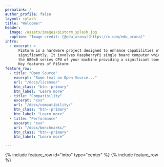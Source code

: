 ```yaml
---
permalink: /
author_profile: false
layout: splash
title: "Welcome!"
header:
  image: /assets/images/pistorm_splash.jpg
  caption: "Image credit: [@edu_arana](https://x.com/edu_arana)"
intro:
  - excerpt: >
      PiStorm is a hardware project designed to enhance capabilities of your Amiga 
      significantly. It involves RaspberryPi single board computer which replaces
      the 680x0 series CPU of your machine providing a significant boost in performance.<br/><br/>
      Key features of PiStorm
feature_row:
  - title: "Open Source"
    excerpt: "Some text on Open Source..."
    url: "/docs/license/"
    btn_class: "btn--primary"
    btn_label: "Learn more"
  - title: "Compatibility"
    excerpt: "xxx"
    url: "/docs/compatibility/"
    btn_class: "btn--primary"
    btn_label: "Learn more"
  - title: "Performance"
    excerpt: "xxx"
    url: "/docs/benchmarks/"
    btn_class: "btn--primary"
    btn_label: "Learn more"

---
```

{% include feature_row id="intro" type="center" %}
{% include feature_row %}
